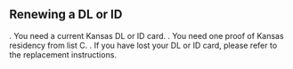 ## Renewing a DL or ID
. You need a current Kansas DL or ID card.
. You need one proof of Kansas residency from list C.
. If you have lost your DL or ID card, please refer to the replacement instructions.
